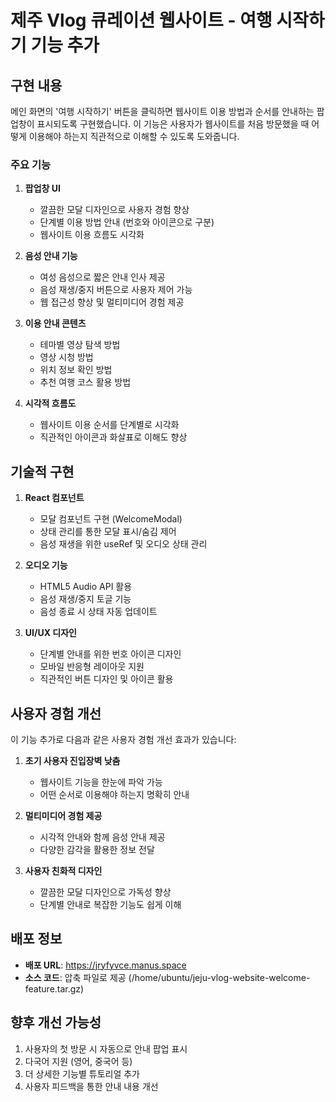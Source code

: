 # 제주 Vlog 큐레이션 웹사이트 - 여행 시작하기 기능 추가

## 구현 내용

메인 화면의 '여행 시작하기' 버튼을 클릭하면 웹사이트 이용 방법과 순서를 안내하는 팝업창이 표시되도록 구현했습니다. 이 기능은 사용자가 웹사이트를 처음 방문했을 때 어떻게 이용해야 하는지 직관적으로 이해할 수 있도록 도와줍니다.

### 주요 기능

1. **팝업창 UI**
   - 깔끔한 모달 디자인으로 사용자 경험 향상
   - 단계별 이용 방법 안내 (번호와 아이콘으로 구분)
   - 웹사이트 이용 흐름도 시각화

2. **음성 안내 기능**
   - 여성 음성으로 짧은 안내 인사 제공
   - 음성 재생/중지 버튼으로 사용자 제어 가능
   - 웹 접근성 향상 및 멀티미디어 경험 제공

3. **이용 안내 콘텐츠**
   - 테마별 영상 탐색 방법
   - 영상 시청 방법
   - 위치 정보 확인 방법
   - 추천 여행 코스 활용 방법

4. **시각적 흐름도**
   - 웹사이트 이용 순서를 단계별로 시각화
   - 직관적인 아이콘과 화살표로 이해도 향상

## 기술적 구현

1. **React 컴포넌트**
   - 모달 컴포넌트 구현 (WelcomeModal)
   - 상태 관리를 통한 모달 표시/숨김 제어
   - 음성 재생을 위한 useRef 및 오디오 상태 관리

2. **오디오 기능**
   - HTML5 Audio API 활용
   - 음성 재생/중지 토글 기능
   - 음성 종료 시 상태 자동 업데이트

3. **UI/UX 디자인**
   - 단계별 안내를 위한 번호 아이콘 디자인
   - 모바일 반응형 레이아웃 지원
   - 직관적인 버튼 디자인 및 아이콘 활용

## 사용자 경험 개선

이 기능 추가로 다음과 같은 사용자 경험 개선 효과가 있습니다:

1. **초기 사용자 진입장벽 낮춤**
   - 웹사이트 기능을 한눈에 파악 가능
   - 어떤 순서로 이용해야 하는지 명확히 안내

2. **멀티미디어 경험 제공**
   - 시각적 안내와 함께 음성 안내 제공
   - 다양한 감각을 활용한 정보 전달

3. **사용자 친화적 디자인**
   - 깔끔한 모달 디자인으로 가독성 향상
   - 단계별 안내로 복잡한 기능도 쉽게 이해

## 배포 정보

- **배포 URL**: https://jryfyvce.manus.space
- **소스 코드**: 압축 파일로 제공 (/home/ubuntu/jeju-vlog-website-welcome-feature.tar.gz)

## 향후 개선 가능성

1. 사용자의 첫 방문 시 자동으로 안내 팝업 표시
2. 다국어 지원 (영어, 중국어 등)
3. 더 상세한 기능별 튜토리얼 추가
4. 사용자 피드백을 통한 안내 내용 개선


